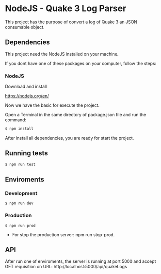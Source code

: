 # NodeJS - Quake 3 Log Parser 


This project has the purpose of convert a log of Quake 3 an JSON consumable object.

## Dependencies

This project need the NodeJS installed on your machine.

If you dont have one of these packages on your computer, follow the steps:

### NodeJS

Download and install

https://nodejs.org/en/

Now we have the basic for execute the project. 

Open a Terminal in the same directory of package.json file and run the command:

```sh
$ npm install
```

After install all dependencies, you are ready for start the project. 

## Running tests

```sh
$ npm run test
```

## Enviroments

### Development

```
$ npm run dev
```

### Production

```
$ npm run prod
```

* For stop the production server:  npm run stop-prod.


## API

After run one of enviroments, the server is running at port 5000 and accept GET requisition on URL: http://localhost:5000/api/quakeLogs



